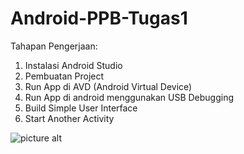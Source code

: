 # Android-PPB-Tugas1

Tahapan Pengerjaan:

1. Instalasi Android Studio
2. Pembuatan Project
3. Run App di AVD (Android Virtual Device)
4. Run App di android menggunakan USB Debugging
5. Build Simple User Interface
6. Start Another Activity

![picture alt](https://raw.githubusercontent.com/Rakazidan/Android-PPB-Tugas1/main/screenshot/tampilan_AVD_1.png/200x150)
